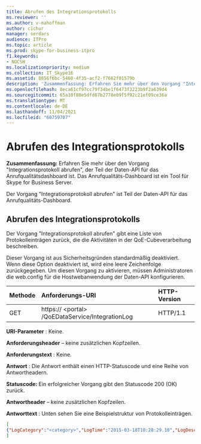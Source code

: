 ```yaml
---
title: Abrufen des Integrationsprotokolls
ms.reviewer: ''
ms.author: v-mahoffman
author: cichur
manager: serdars
audience: ITPro
ms.topic: article
ms.prod: skype-for-business-itpro
f1.keywords:
- NOCSH
ms.localizationpriority: medium
ms.collection: IT_Skype16
ms.assetid: 8856f6bc-5460-4f35-acf2-f7662f01579b
description: 'Zusammenfassung: Erfahren Sie mehr über den Vorgang "Integrationsprotokoll abrufen", der Teil der Daten-API für das Anrufqualitätsdashboard ist. Das Anrufqualitäts-Dashboard ist ein Tool für Skype for Business Server.'
ms.openlocfilehash: 8eca61cf97cc79f34be1f6473f3223b9f2a639d4
ms.sourcegitcommit: 65a10f80e5dfd67b2778e09f5f92c21ef09ce36a
ms.translationtype: MT
ms.contentlocale: de-DE
ms.lasthandoff: 11/04/2021
ms.locfileid: "60759707"
---
```

# <a name="get-integration-log"></a>Abrufen des Integrationsprotokolls
 
**Zusammenfassung:** Erfahren Sie mehr über den Vorgang "Integrationsprotokoll abrufen", der Teil der Daten-API für das Anrufqualitätsdashboard ist. Das Anrufqualitäts-Dashboard ist ein Tool für Skype for Business Server.
  
Der Vorgang "Integrationsprotokoll abrufen" ist Teil der Daten-API für das Anrufqualitäts-Dashboard.
  
## <a name="get-integration-log"></a>Abrufen des Integrationsprotokolls

Der Vorgang "Integrationsprotokoll abrufen" gibt eine Liste von Protokolleinträgen zurück, die die Aktivitäten in der QoE-Cubeverarbeitung beschreiben.
  
Dieser Vorgang ist aus Sicherheitsgründen standardmäßig deaktiviert. Wenn diese Option deaktiviert ist, wird eine leere Zeichenfolge zurückgegeben. Um diesen Vorgang zu aktivieren, müssen Administratoren die web.config für die Hostwebanwendung der Daten-API konfigurieren.
  

|Methode|**Anforderungs-URI**|**HTTP-Version**|
|:-----|:-----|:-----|
|GET  <br/> |https:// \<portal\> /QoEDataService/IntegrationLog  <br/> |HTTP/1.1  <br/> |
   
 **URI-Parameter** : Keine.
  
 **Anforderungsheader** – keine zusätzlichen Kopfzeilen.
  
 **Anforderungstext** : Keine.
  
 **Antwort** : Die Antwort enthält einen HTTP-Statuscode und eine Reihe von Antwortheadern.
  
 **Statuscode:** Ein erfolgreicher Vorgang gibt den Statuscode 200 (OK) zurück.
  
 **Antwortheader** – keine zusätzlichen Kopfzeilen.
  
 **Antworttext** : Unten sehen Sie eine Beispielstruktur von Protokolleinträgen.
  
```json
[
{"LogCategory":"<category>","LogTime":"2015-03-18T10:28:29.10","LogDescription":"<log description>"}
]
```


